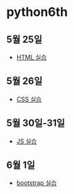 # python6th

## 5월 25일

- [HTML 실습](./HTML-CSS실습/index0525.html)

## 5월 26일

- [CSS 실습](./HTML-CSS실습/index0526.html)

## 5월 30일-31일

- [JS 실습](./javascript%EC%8B%A4%EC%8A%B5/default.js)

## 6월 1일

- [bootstrap 실습]()